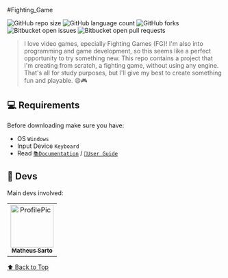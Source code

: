 #Fighting_Game

![GitHub repo size](https://img.shields.io/github/repo-size/MatheusSarto/WIN32-FG)
![GitHub language count](https://img.shields.io/github/languages/count/MatheusSarto/WIN32-FG)
![GitHub forks](https://img.shields.io/github/forks/MatheusSarto/WIN32-FG?style=social)
![Bitbucket open issues](https://img.shields.io/bitbucket/issues/MatheusSarto/WIN32-FG?style=for-the-badge)
![Bitbucket open pull requests](https://img.shields.io/bitbucket/pr-raw/MatheusSarto/WIN32-FG)

> I love video games, epecially Fighting Games (FG)! I'm also into programming and game development, so this seems like a perfect opportunity to try something new. This repo contains a project that I'm creating from scratch, a fighting game, without using any engine. That's all for study purposes, but I'll give my best to create something fun and playable. 😄🎮

## 💻 Requirements 

Before downloading make sure you have:
* OS `Windows`
* Input Device `Keyboard`
* Read [`📚Documentation`](Docs/DOCUMENTATION.md) / [`🙋User Guide`](Docs/USER_GUIDE.md)

## 🤝 Devs 

Main devs involved:

<table>
  <tr>
    <td align="center">
      <a href="https://github.com/MatheusSarto" target="_blank">
        <img src="https://github.com/MatheusSarto.png" width="100px;" alt="ProfilePic"/><br>
        <sub>
          <b>Matheus Sarto</b>
        </sub>
      </a>
    </td>
  </tr>
</table>


[⬆ Back to Top](#Fighting_Game)<br>
